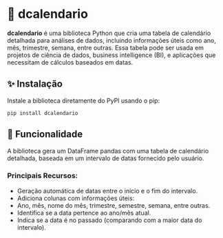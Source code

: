 # 📆 dcalendario
**dcalendario** é uma biblioteca Python que cria uma tabela de calendário detalhada para análises de dados, incluindo informações úteis como ano, mês, trimestre, semana, entre outras. Essa tabela pode ser usada em projetos de ciência de dados, business intelligence (BI), e aplicações que necessitam de cálculos baseados em datas.

## ✨ Instalação
Instale a biblioteca diretamente do PyPI usando o pip:
```
pip install dcalendario
```

## 🚀 Funcionalidade
A biblioteca gera um DataFrame pandas com uma tabela de calendário detalhada, baseada em um intervalo de datas fornecido pelo usuário.

### Principais Recursos:
- Geração automática de datas entre o início e o fim do intervalo.
- Adiciona colunas com informações úteis:
- Ano, mês, nome do mês, trimestre, semestre, semana, entre outras.
- Identifica se a data pertence ao ano/mês atual.
- Indica se a data é no passado (comparando com a maior data do intervalo).
